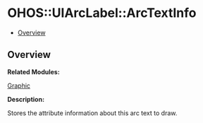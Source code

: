 # OHOS::UIArcLabel::ArcTextInfo<a name="EN-US_TOPIC_0000001055678114"></a>

-   [Overview](#section384414866165633)

## **Overview**<a name="section384414866165633"></a>

**Related Modules:**

[Graphic](graphic.md)

**Description:**

Stores the attribute information about this arc text to draw. 

